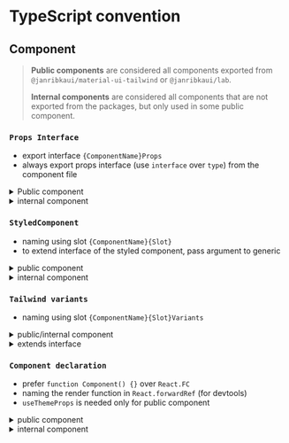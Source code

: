 # TypeScript convention

## Component

> **Public components** are considered all components exported from `@janribkaui/material-ui-tailwind` or `@janribkaui/lab`.
>
> **Internal components** are considered all components that are not exported from the packages, but only used in some public component.

### `Props Interface`

- export interface `{ComponentName}Props`
- always export props interface (use `interface` over `type`) from the component file

<details>
  <summary>Public component</summary>

```ts
// Foo.tsx
export interface FooProps {
  /**
   * If `true`, the component is disabled.
   * @default false
   */
  disabled?: boolean;
  // ...other props
  /**
   * Element placed before the children.
   */
  startIcon?: React.ReactNode;
}
```

</details>
<details>
  <summary>internal component</summary>

```ts
// Bar.tsx
export interface BarProps {
  disabled?: boolean;
  // ...other props
  startIcon?: React.ReactNode;
}
```

</details>

### `StyledComponent`

- naming using slot `{ComponentName}{Slot}`
- to extend interface of the styled component, pass argument to generic

<details>
  <summary>public component</summary>

```ts
const FooRoot = styled.div({
  // styling
});

<FooRoot className="JrFoo-root" />
```

</details>
<details>
  <summary>internal component</summary>

```ts
const BarRoot = styled.div({
  // styling
});

<BarRoot className="JrBar-root" />
```

</details>

### `Tailwind variants`

- naming using slot `{ComponentName}{Slot}Variants`

<details>
  <summary>public/internal component</summary>

```ts
const fooRootVariants = tv({
  // styling
});

<FooRoot className=mergeStyles("JrFoo-root", fooRootVariants({})) />
```

</details>
<details>
  <summary>extends interface</summary>

```ts
const barRootVariants = tv({
  extend: fooRootVariants,
  // styling
});
```
</details>

### `Component declaration`

- prefer `function Component() {}` over `React.FC`
- naming the render function in `React.forwardRef` (for devtools)
- `useThemeProps` is needed only for public component

<details>
  <summary>public component</summary>

```ts
const Foo = React.forwardRef<HTMLSpanElement, FooProps>(function Foo(inProps, ref) => {
  // pass args like this, otherwise will get error about theme at return section
  const props = useThemeProps<Theme, FooProps, 'JrFoo'>({
    props: inProps,
    name: 'JrFoo',
  });
  const { children, className, ...other } = props

  // ...implementation

  return (
    <FooRoot
      ref={ref}
      className={mergeStyles("JrFoo-root", fooRootVariants({}), className)}
      {...other}
    >
      {children}
    </FooRoot>
  )
})
```

</details>
<details>
  <summary>internal component</summary>

```ts
const BarRoot = styled.div({
  // Styles
}));

// if this component does not need React.forwardRef, don't use React.FC
const Bar = (props: BarProps) => {
  const { className, selected, ...other } = props;
  return <BarRoot className={mergeStyles("JrBar-root", bsrRootVariants({}), className)} {...other} />;
};
```

</details>
